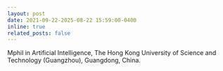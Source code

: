 ```yaml
---
layout: post
date: 2021-09-22-2025-08-22 15:59:00-0400
inline: true
related_posts: false
---
```


Mphil in Artificial Intelligence, The Hong Kong University of Science and Technology (Guangzhou), Guangdong, China.
